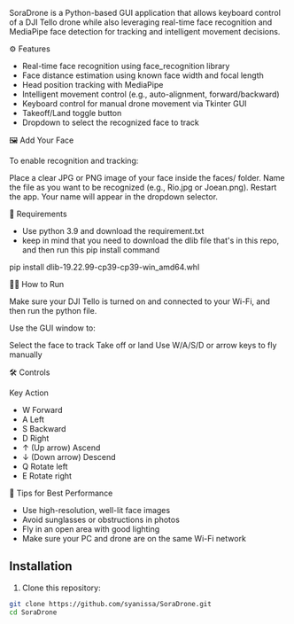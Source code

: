 SoraDrone is a Python-based GUI application that allows keyboard control of a DJI Tello drone while also leveraging real-time face recognition and MediaPipe face detection for tracking and intelligent movement decisions.


⚙️ Features

- Real-time face recognition using face_recognition library
- Face distance estimation using known face width and focal length
- Head position tracking with MediaPipe
- Intelligent movement control (e.g., auto-alignment, forward/backward)
- Keyboard control for manual drone movement via Tkinter GUI
- Takeoff/Land toggle button
- Dropdown to select the recognized face to track


🖼️ Add Your Face

To enable recognition and tracking:

Place a clear JPG or PNG image of your face inside the faces/ folder.
Name the file as you want to be recognized (e.g., Rio.jpg or Joean.png).
Restart the app. Your name will appear in the dropdown selector.


🧰 Requirements
- Use python 3.9 and download the requirement.txt
- keep in mind that you need to download the dlib file that's in this repo, and then run this pip install command


 pip install dlib-19.22.99-cp39-cp39-win_amd64.whl

 



🧑‍💻 How to Run

Make sure your DJI Tello is turned on and connected to your Wi-Fi, and then run the python file.

Use the GUI window to:

Select the face to track
Take off or land
Use W/A/S/D or arrow keys to fly manually

🛠️ Controls

Key	Action
- W	Forward
- A	Left
- S	Backward
- D	Right
- ↑ (Up arrow)	Ascend
- ↓ (Down arrow)	Descend
- Q	Rotate left
- E	Rotate right



📸 Tips for Best Performance

- Use high-resolution, well-lit face images
- Avoid sunglasses or obstructions in photos
- Fly in an open area with good lighting
- Make sure your PC and drone are on the same Wi-Fi network

## Installation

1. Clone this repository:
```bash
git clone https://github.com/syanissa/SoraDrone.git
cd SoraDrone
